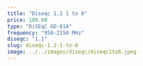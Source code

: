 ```yaml
---
title: "Diseqc 1.2 1 to 8"
price: 180.00
type: "DiSEqC GD-81A"
frequency: "950-2150 MHz"
diseqc: "1.1"
slug: diseqc-1.2-1-to-8
image: ../../images/diseqc/diseqc1to8.jpeg
---
```

